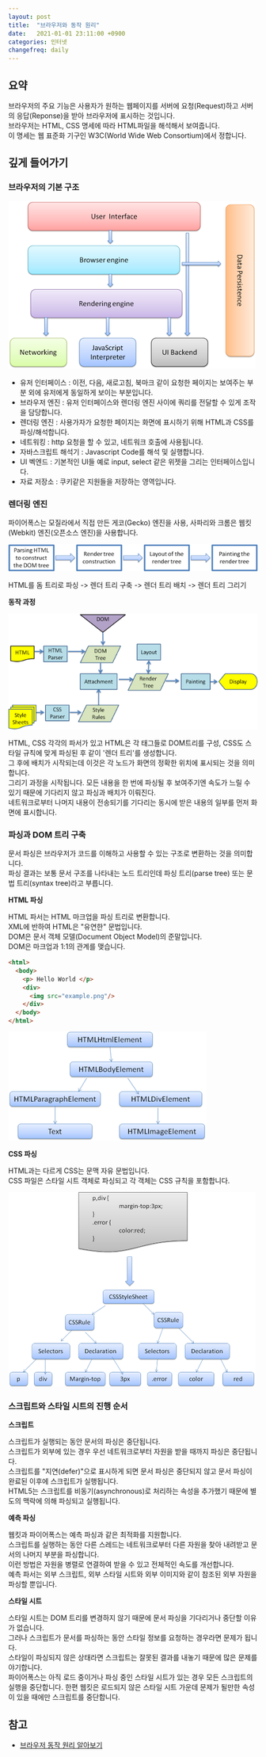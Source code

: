 ```yaml
---
layout: post
title:  "브라우저와 동작 원리"
date:   2021-01-01 23:11:00 +0900
categories: 인터넷
changefreq: daily
---
```


## 요약

브라우저의 주요 기능은 사용자가 원하는 웹페이지를 서버에 요청(Request)하고 서버의 응답(Reponse)을 받아 브라우저에 표시하는 것입니다.  
브라우저는 HTML, CSS 명세에 따라 HTML파일을 해석해서 보여줍니다.  
이 명세는 웹 표준화 기구인 W3C(World Wide Web Consortium)에서 정합니다. 

## 깊게 들어가기

### 브라우저의 기본 구조

![browser-1](../assets/2021-01-01-how-browser-works/browser-1.png)

* 유저 인터페이스 : 이전, 다음, 새로고침, 북마크 같이 요청한 페이지는 보여주는 부분 외에 유저에게 동일하게 보이는 부분입니다.
* 브라우저 엔진 : 유저 인터페이스와 렌더링 엔진 사이에 쿼리를 전달할 수 있게 조작을 담당합니다.
* 렌더링 엔진 :  사용가자가 요청한 페이지는 화면에 표시하기 위해 HTML과 CSS를 파싱/해석합니다.
* 네트워킹 : http 요청을 할 수 있고, 네트워크 호출에 사용됩니다.
* 자바스크립트 해석기 : Javascript Code를 해석 및 실행합니다.
* UI 벡엔드 : 기본적인 UI들 예로 input, select 같은 위젯을 그리는 인터페이스입니다.
* 자료 저장소 : 쿠키같은 지원들을 저장하는 영역입니다.

### 렌더링 엔진

파이어폭스는 모질라에서 직접 만든 게코(Gecko) 엔진을 사용, 사파리와 크롬은 웹킷(Webkit) 엔진(오픈소스 엔진)을 사용합니다.

![browser-2](../assets/2021-01-01-how-browser-works/browser-2.png)

HTML를 돔 트리로 파싱 -> 렌더 트리 구축 -> 렌더 트리 배치 -> 렌더 트리 그리기

**동작 과정**

![browser-3](../assets/2021-01-01-how-browser-works/browser-3.png)

HTML, CSS 각각의 파서가 있고 HTML은 각 태그들로 DOM트리를 구성, CSS도 스타일 규칙에 맞게 파싱된 후 같이 '렌더 트리'를 생성합니다.  
그 후에 배치가 시작되는데 이것은 각 노드가 화면의 정확한 위치에 표시되는 것을 의미합니다.   
그리기 과정을 시작됩니다. 
모든 내용을 한 번에 파싱될 후 보여주기엔 속도가 느릴 수 있기 때문에 기다리지 않고 파싱과 배치가 이뤄진다.  
네트워크로부터 나머지 내용이 전송되기를 기다리는 동시에 받은 내용의 일부를 먼저 화면에 표시합니다.  

### 파싱과 DOM 트리 구축

문서 파싱은 브라우저가 코드를 이해하고 사용할 수 있는 구조로 변환하는 것을 의미합니다.  
파싱 결과는 보통 문서 구조를 나타내는 노드 트리인데 파싱 트리(parse tree) 또는 문법 트리(syntax tree)라고 부릅니다.  

**HTML 파싱**

HTML 파서는 HTML 마크업을 파싱 트리로 변환합니다.  
XML에 반하여 HTML은 "유연한" 문법입니다.  
DOM은 문서 객체 모델(Document Object Model)의 준말입니다.  
DOM은 마크업과 1:1의 관계를 맺습니다.  

```html
<html>
  <body>
    <p> Hello World </p>
    <div>
      <img src="example.png"/>
    </div>
  </body>
</html>
```

![html-1](../assets/2021-01-01-how-browser-works/html-1.png)


**CSS 파싱**

HTML과는 다르게 CSS는 문맥 자유 문법입니다.  
CSS 파일은 스타일 시트 객체로 파싱되고 각 객체는 CSS 규칙을 포함합니다.  

![css-1](../assets/2021-01-01-how-browser-works/css-1.png)

### 스크립트와 스타일 시트의 진행 순서

**스크립트**

스크립트가 실행되는 동안 문서의 파싱은 중단됩니다.  
스크립트가 외부에 있는 경우 우선 네트워크로부터 자원을 받을 때까지 파싱은 중단됩니다.  
스크립트를 "지연(defer)"으로 표시하게 되면 문서 파싱은 중단되지 않고 문서 파싱이 완료된 이후에 스크립트가 실행됩니다.  
HTML5는 스크립트를 비동기(asynchronous)로 처리하는 속성을 추가했기 때문에 별도의 맥락에 의해 파싱되고 실행됩니다.  
 
**예측 파싱**

웹킷과 파이어폭스는 예측 파싱과 같은 최적화를 지원합니다.  
스크립트를 실행하는 동안 다른 스레드는 네트워크로부터 다른 자원을 찾아 내려받고 문서의 나머지 부분을 파싱합니다.  
이런 방법은 자원을 병렬로 연결하여 받을 수 있고 전체적인 속도를 개선합니다.  
예측 파서는 외부 스크립트, 외부 스타일 시트와 외부 이미지와 같이 참조된 외부 자원을 파싱할 뿐입니다.  
 
**스타일 시트**

스타일 시트는 DOM 트리를 변경하지 않기 때문에 문서 파싱을 기다리거나 중단할 이유가 없습니다.  
그러나 스크립트가 문서를 파싱하는 동안 스타일 정보를 요청하는 경우라면 문제가 됩니다.  
스타일이 파싱되지 않은 상태라면 스크립트는 잘못된 결과를 내놓기 때문에 많은 문제를 야기합니다.  
파이어폭스는 아직 로드 중이거나 파싱 중인 스타일 시트가 있는 경우 모든 스크립트의 실행을 중단합니다. 한편 웹킷은 로드되지 않은 스타일 시트 가운데 문제가 될만한 속성이 있을 때에만 스크립트를 중단합니다.  

## 참고

* [브라우저 동작 원리 알아보기](https://jaddong.tistory.com/entry/브라우저-동작-원리-알아보기)